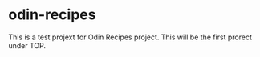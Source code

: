 # odin-recipes
This is a test projext for Odin Recipes project.
This will be the first prorect under TOP.